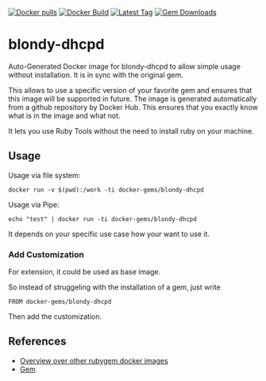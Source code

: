 [![Docker pulls](https://img.shields.io/docker/pulls/rubygem/blondy-dhcpd.svg)](https://hub.docker.com/r/rubygem/blondy-dhcpd/)
[![Docker Build](https://img.shields.io/docker/automated/rubygem/blondy-dhcpd.svg)](https://hub.docker.com/r/rubygem/blondy-dhcpd/)
[![Latest Tag](https://img.shields.io/github/tag/docker-rubygem/blondy-dhcpd.svg)](https://hub.docker.com/r/rubygem/blondy-dhcpd/)
[![Gem Downloads](https://img.shields.io/gem/dt/blondy-dhcpd.svg)](https://rubygems.org/gems/blondy-dhcpd/)
# blondy-dhcpd

Auto-Generated Docker image for blondy-dhcpd to allow simple usage without installation.
It is in sync with the original gem.

This allows to use a specific version of your favorite gem and ensures that this image will be supported in future.
The image is generated automatically from a github repository by Docker Hub.
This ensures that you exactly know what is in the image and what not.

It lets you use Ruby Tools without the need to install ruby on your machine.

## Usage

Usage via file system:

`docker run -v $(pwd):/work -ti docker-gems/blondy-dhcpd`

Usage via Pipe:

`echo "test" | docker run -ti docker-gems/blondy-dhcpd`

It depends on your specific use case how your want to use it.

### Add Customization

For extension, it could be used as base image.

So instead of struggeling with the installation of a gem, just write

`FROM docker-gems/blondy-dhcpd`

Then add the customization.

## References

 - [Overview over other rubygem docker images](https://github.com/thinkbot/docker-rubygem)
 - [Gem](https://rubygems.org/gems/blondy-dhcpd/)
